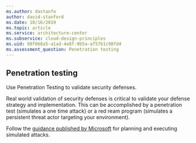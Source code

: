 ```yaml
---
ms.author: dastanfo
author: david-stanford
ms.date: 10/16/2019
ms.topic: article
ms.service: architecture-center
ms.subservice: cloud-design-principles
ms.uid: 98f068a5-a1ad-4e8f-9b5a-af57b1c98fd4
ms.assessment_question: Penetration testing
---
```

## Penetration testing

Use Penetration Testing to validate security defenses.

Real world validation of security defenses is critical to validate your defense
strategy and implementation. This can be accomplished by a penetration test
(simulates a one time attack) or a red ream program (simulates a persistent
threat actor targeting your environment).

Follow the [guidance published by Microsoft](https://technet.microsoft.com/mt784683) for planning and executing simulated
attacks.
